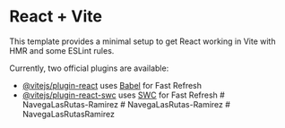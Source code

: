 # React + Vite

This template provides a minimal setup to get React working in Vite with HMR and some ESLint rules.

Currently, two official plugins are available:

- [@vitejs/plugin-react](https://github.com/vitejs/vite-plugin-react/blob/main/packages/plugin-react/README.md) uses [Babel](https://babeljs.io/) for Fast Refresh
- [@vitejs/plugin-react-swc](https://github.com/vitejs/vite-plugin-react-swc) uses [SWC](https://swc.rs/) for Fast Refresh
#   N a v e g a L a s R u t a s - R a m i r e z  
 #   N a v e g a L a s R u t a s - R a m i r e z  
 #   N a v e g a L a s R u t a s R a m i r e z  
 
